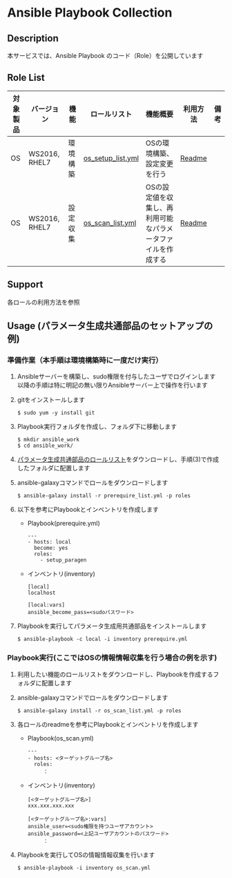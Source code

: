 # Ansible Playbook Collection
## Description

本サービスでは、Ansible Playbook のコード（Role）を公開しています  

## Role List

| 対象製品 | バージョン | 機能 | ロールリスト | 機能概要 | 利用方法 | 備考 |
|---- |---- |---- |---- |---- |---- |---- |
| OS  | WS2016, RHEL7 | 環境構築 | [os_setup_list.yml](https://exastro-suite.github.io/playbook-collection-docs/requirements/os_setup_list.yml) |OSの環境構築、設定変更を行う|[Readme](https://github.com/exastro-playbook-collection/RHEL) | |
| OS  | WS2016, RHEL7 | 設定収集 | [os_scan_list.yml](https://exastro-suite.github.io/playbook-collection-docs/requirements/os_scan_list.yml) |OSの設定値を収集し、再利用可能なパラメータファイルを作成する|[Readme](https://github.com/exastro-playbook-collection/OS_extracting) | |

## Support

各ロールの利用方法を参照  

## Usage (パラメータ生成共通部品のセットアップの例)

### 準備作業（本手順は環境構築時に一度だけ実行）

1. Ansibleサーバーを構築し、sudo権限を付与したユーザでログインします  
以降の手順は特に明記の無い限りAnsibleサーバー上で操作を行います  

2. gitをインストールします  
    ```
    $ sudo yum -y install git
    ```

3. Playbook実行フォルダを作成し、フォルダ下に移動します  
    ```
    $ mkdir ansible_work
    $ cd ansible_work/
    ```

4. [パラメータ生成共通部品のロールリスト](https://exastro-suite.github.io/playbook-collection-docs/requirements/prerequire_list.yml)をダウンロードし、手順(3)で作成したフォルダに配置します  

5. ansible-galaxyコマンドでロールをダウンロードします  
    ```
    $ ansible-galaxy install -r prerequire_list.yml -p roles
    ```

6. 以下を参考にPlaybookとインベントリを作成します  
    * Playbook(prerequire.yml)
        ```
        ---
        - hosts: local
          become: yes
          roles:
            - setup_paragen
        ```
    * インベントリ(inventory)
        ```
        [local]
        localhost

        [local:vars]
        ansible_become_pass=<sudoパスワード>
        ```

7. Playbookを実行してパラメータ生成用共通部品をインストールします  
    ```
    $ ansible-playbook -c local -i inventory prerequire.yml
    ```

### Playbook実行(ここではOSの情報情報収集を行う場合の例を示す)

1. 利用したい機能のロールリストをダウンロードし、Playbookを作成するフォルダに配置します  

2. ansible-galaxyコマンドでロールをダウンロードします  
    ```
    $ ansible-galaxy install -r os_scan_list.yml -p roles
    ```

3. 各ロールのreadmeを参考にPlaybookとインベントリを作成します  
    * Playbook(os_scan.yml)
        ```
        ---
        - hosts: <ターゲットグループ名>
          roles:
        　　　：
        ```
    * インベントリ(inventory)
        ```
        [<ターゲットグループ名>]
        xxx.xxx.xxx.xxx

        [<ターゲットグループ名>:vars]
        ansible_user=<sudo権限を持つユーザアカウント>
        ansible_password=<上記ユーザアカウントのパスワード>
        　　　：
        ```

4. Playbookを実行してOSの情報情報収集を行います  
    ```
    $ ansible-playbook -i inventory os_scan.yml
    ```
